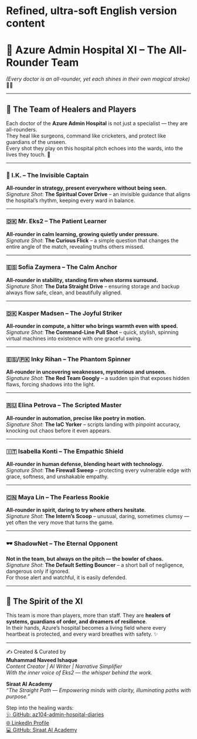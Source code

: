 # Refined, ultra-soft English version content
# 🏏 Azure Admin Hospital XI – The All-Rounder Team  
*(Every doctor is an all-rounder, yet each shines in their own magical stroke)* 🌸✨

---

## 🌼 The Team of Healers and Players

Each doctor of the **Azure Admin Hospital** is not just a specialist — they are all-rounders.  
They heal like surgeons, command like cricketers, and protect like guardians of the unseen.  
Every shot they play on this hospital pitch echoes into the wards, into the lives they touch. 💖  

---

### 🧢 I.K. – The Invisible Captain  
**All-rounder in strategy, present everywhere without being seen.**  
*Signature Shot*: **The Spiritual Cover Drive** – an invisible guidance that aligns the hospital’s rhythm, keeping every ward in balance.  

---

### 🇩🇰 Mr. Eks2 – The Patient Learner  
**All-rounder in calm learning, growing quietly under pressure.**  
*Signature Shot*: **The Curious Flick** – a simple question that changes the entire angle of the match, revealing truths others missed.  

---

### 🇪🇸 Sofia Zaymera – The Calm Anchor  
**All-rounder in stability, standing firm when storms surround.**  
*Signature Shot*: **The Data Straight Drive** – ensuring storage and backup always flow safe, clean, and beautifully aligned.  

---

### 🇩🇰 Kasper Madsen – The Joyful Striker  
**All-rounder in compute, a hitter who brings warmth even with speed.**  
*Signature Shot*: **The Command-Line Pull Shot** – quick, stylish, spinning virtual machines into existence with one graceful swing.  

---

### 🇪🇸/🇵🇰 Inky Rihan – The Phantom Spinner  
**All-rounder in uncovering weaknesses, mysterious and unseen.**  
*Signature Shot*: **The Red Team Googly** – a sudden spin that exposes hidden flaws, forcing shadows into the light.  

---

### 🇷🇺 Elina Petrova – The Scripted Master  
**All-rounder in automation, precise like poetry in motion.**  
*Signature Shot*: **The IaC Yorker** – scripts landing with pinpoint accuracy, knocking out chaos before it even appears.  

---

### 🇮🇹 Isabella Konti – The Empathic Shield  
**All-rounder in human defense, blending heart with technology.**  
*Signature Shot*: **The Firewall Sweep** – protecting every vulnerable edge with grace, softness, and unshakable empathy.  

---

### 🇨🇳 Maya Lin – The Fearless Rookie  
**All-rounder in spirit, daring to try where others hesitate.**  
*Signature Shot*: **The Intern’s Scoop** – unusual, daring, sometimes clumsy — yet often the very move that turns the game.  

---

### 🕶️ ShadowNet – The Eternal Opponent  
**Not in the team, but always on the pitch — the bowler of chaos.**  
*Signature Shot*: **The Default Setting Bouncer** – a short ball of negligence, dangerous only if ignored.  
For those alert and watchful, it is easily defended.  

---

## 🌷 The Spirit of the XI  
This team is more than players, more than staff. They are **healers of systems, guardians of order, and dreamers of resilience**.  
In their hands, Azure’s hospital becomes a living field where every heartbeat is protected, and every ward breathes with safety. ✨  

---

✍️ Created & Curated by  
**Muhammad Naveed Ishaque**  
*Content Creator | AI Writer | Narrative Simplifier*  
*With the inner voice of Eks2 — the whisper behind the work.*  

**Siraat AI Academy**  
*“The Straight Path — Empowering minds with clarity, illuminating paths with purpose.”*  

Step into the healing wards:  
[🩺 GitHub: az104-admin-hospital-diaries](https://github.com/siraat-ai-academy/az104-admin-hospital-diaries)  
[🌐 LinkedIn Profile](https://lnkd.in/dquwuE-5)  
[💻 GitHub: Siraat AI Academy](https://github.com/siraat-ai-academy)  
